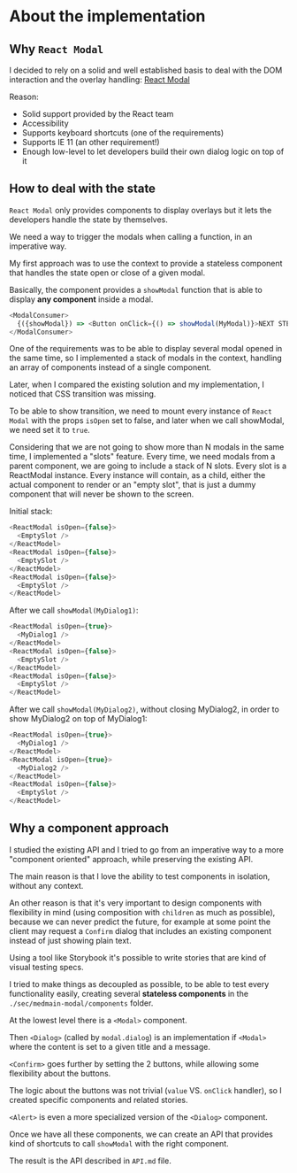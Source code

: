 # About the implementation

## Why `React Modal`

I decided to rely on a solid and well established basis to deal with the DOM interaction and the overlay handling: [React Modal](https://github.com/reactjs/react-modal)

Reason:

- Solid support provided by the React team
- Accessibility
- Supports keyboard shortcuts (one of the requirements)
- Supports IE 11 (an other requirement!)
- Enough low-level to let developers build their own dialog logic on top of it

## How to deal with the state

`React Modal` only provides components to display overlays but it lets the developers handle the state by themselves.

We need a way to trigger the modals when calling a function, in an imperative way.

My first approach was to use the context to provide a stateless component that handles the state open or close of a given modal.

Basically, the component provides a `showModal` function that is able to display **any component** inside a modal.

```js
<ModalConsumer>
  {({showModal}) => <Button onClick={() => showModal(MyModal)}>NEXT STEP</Button>}
</ModalConsumer>
```

One of the requirements was to be able to display several modal opened in the same time, so I implemented a stack of modals in the context, handling an array of components instead of a single component.

Later, when I compared the existing solution and my implementation, I noticed that CSS transition was missing.

To be able to show transition, we need to mount every instance of `React Modal` with the props `isOpen` set to false, and later when we call showModal, we need set it to `true`.

Considering that we are not going to show more than N modals in the same time, I implemented a "slots" feature.
Every time, we need modals from a parent component, we are going to include a stack of N slots.
Every slot is a ReactModal instance.
Every instance will contain, as a child, either the actual component to render or an "empty slot", that is just a dummy component that will never be shown to the screen.

Initial stack:

```js
<ReactModal isOpen={false}>
  <EmptySlot />
</ReactModel>
<ReactModal isOpen={false}>
  <EmptySlot />
</ReactModel>
<ReactModal isOpen={false}>
  <EmptySlot />
</ReactModel>
```

After we call `showModal(MyDialog1)`:

```js
<ReactModal isOpen={true}>
  <MyDialog1 />
</ReactModel>
<ReactModal isOpen={false}>
  <EmptySlot />
</ReactModel>
<ReactModal isOpen={false}>
  <EmptySlot />
</ReactModel>
```

After we call `showModal(MyDialog2)`, without closing MyDialog2, in order to show MyDialog2 on top of MyDialog1:

```js
<ReactModal isOpen={true}>
  <MyDialog1 />
</ReactModel>
<ReactModal isOpen={true}>
  <MyDialog2 />
</ReactModel>
<ReactModal isOpen={false}>
  <EmptySlot />
</ReactModel>
```

## Why a component approach

I studied the existing API and I tried to go from an imperative way to a more "component oriented" approach, while preserving the existing API.

The main reason is that I love the ability to test components in isolation, without any context.

An other reason is that it's very important to design components with flexibility in mind (using composition with `children` as much as possible), because we can never predict the future, for example at some point the client may request a `Confirm` dialog that includes an existing component instead of just showing plain text.

Using a tool like Storybook it's possible to write stories that are kind of visual testing specs.

I tried to make things as decoupled as possible, to be able to test every functionality easily, creating several **stateless components** in the `./sec/medmain-modal/components` folder.

At the lowest level there is a `<Modal>` component.

Then `<Dialog>` (called by `modal.dialog`) is an implementation if `<Modal>` where the content is set to a given title and a message.

`<Confirm>` goes further by setting the 2 buttons, while allowing some flexibility about the buttons.

The logic about the buttons was not trivial (`value` VS. `onClick` handler), so I created specific components and related stories.

`<Alert>` is even a more specialized version of the `<Dialog>` component.

Once we have all these components, we can create an API that provides kind of shortcuts to call `showModal` with the right component.

The result is the API described in `API.md` file.
